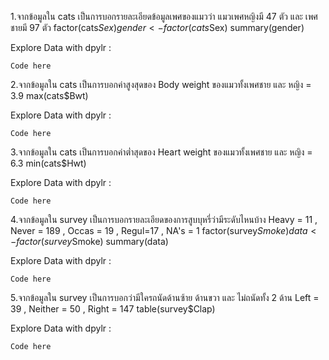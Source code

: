 1.จากข้อมูลใน cats เป็นการบอกรายละเอียดข้อมูลเพศของแมวว่า แมวเพศหญิงมี 47 ตัว และ เพศชายมี 97 ตัว
factor(cats$Sex)
gender <- factor(cats$Sex)
summary(gender)

Explore Data with dpylr :
```{R}
Code here
```
2.จากข้อมูลใน cats  เป็นการบอกค่าสูงสุดของ Body weight ของแมวทั้งเพศชาย และ หญิง = 3.9
max(cats$Bwt)

Explore Data with dpylr :
```{R}
Code here
```

3.จากข้อมูลใน cats  เป็นการบอกค่าต่ำสุดของ Heart weight ของแมวทั้งเพศชาย และ หญิง = 6.3
min(cats$Hwt)

Explore Data with dpylr :
```{R}
Code here
```

4.จากข้อมูลใน survey เป็นการบอกรายละเอียดของการสูบบุหรี่ว่ามีระดับไหนบ้าง Heavy = 11 , Never = 189 , Occas = 19 , Regul=17 , NA's = 1
factor(survey$Smoke)
data <- factor(survey$Smoke)
summary(data)

Explore Data with dpylr :
```{R}
Code here
```

5.จากข้อมูลใน survey เป็นการบอกว่ามีใครถนัดด้านซ้าย ด้านขวา และ ไม่ถนัดทั้ง 2 ด้าน Left = 39 , Neither = 50 , Right = 147
table(survey$Clap)

Explore Data with dpylr :
```{R}
Code here
```

